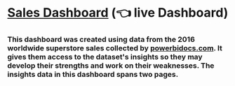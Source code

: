 # [Sales Dashboard](https://app.powerbi.com/view?r=eyJrIjoiYjU0NjZiZjAtNTBiNS00Y2E2LTlmNjItNzIyNWU4ZGUwY2UzIiwidCI6Ijg5M2VlMDNiLTdjYzAtNDhkZi04NjM2LWFiNzE1MzU5MmFlYiJ9) (👈 live Dashboard)

### This dashboard was created using data from the 2016 worldwide superstore sales collected by [powerbidocs.com](https://powerbidocs.com/). It gives them access to the dataset's insights so they may develop their strengths and work on their weaknesses. The insights data in this dashboard spans two pages.


